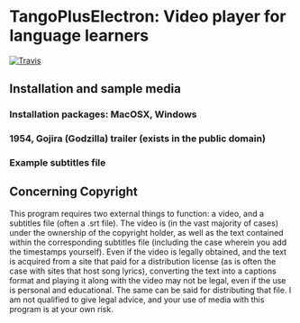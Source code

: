 # TangoPlusElectron: Video player for language learners
[![Travis](https://img.shields.io/travis/rust-lang/rust.svg?style=flat-square)](https://github.com/Buraburaite/TangoPlusElectron)

## Installation and sample media
### Installation packages: MacOSX, Windows
### 1954, Gojira (Godzilla) trailer (exists in the public domain)
### Example subtitles file

## Concerning Copyright
This program requires two external things to function: a video, and a subtitles file (often a .srt file). The video is (in the vast majority of cases) under the ownership of the copyright holder, as well as the text contained within the corresponding subtitles file (including the case wherein you add the timestamps yourself). Even if the video is legally obtained, and the text is acquired from a site that paid for a distribution license (as is often the case with sites that host song lyrics), converting the text into a captions format and playing it along with the video may not be legal, even if the use is personal and educational. The same can be said for distributing that file. I am not qualified to give legal advice, and your use of media with this program is at your own risk.
